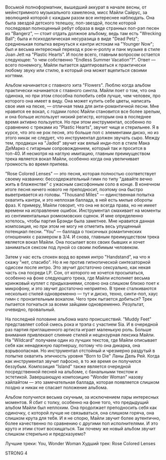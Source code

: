 Восьмой полноформатник, вышедший аккурат в начале весны, от мейнстримного музыкального хамелеона, мисс Майли Сайрус, за эволюцией которой с каждым разом все интереснее наблюдать. Она была звездой детского телешоу, поп-звездой, после которой последовал полноценный ребут образа в виде странных поп-рэп песен из "Bangerz", — стоит отдать должное альбому, ведь там есть "Wrecking Ball"; была и психоделическая несуразица в виде "Dead Petz"; средненькая попытка вернуться к кантри истокам на "Younger Now"; был и весьма интересный переход к рок-н-роллу и панк музыке в стиле Joan Jett на "Plastic Hearts". И после всего, главным вопросом остается следующее: "о чем собственно "Endless Summer Vacation"?". Ответ — всего понемногу, Майли пытается адаптироваться к практически любому звуку или стилю, в который она может вцепиться своими когтями.

Альбом начинается с главного хита "Flowers". Люблю когда альбом практически начинается с главного сингла. Майли поет о том, что она одинока, но при этом способна полюбить себя лучше, чем человек, про которого она имеет в виду. Она может купить себе цветы, написать свое имя на песке, — отличная тема для анти-романтичной песни. Мне нравится ее вокал, с годами голос Майли становится все более зрелым, и она больше использует низкий регистр, которым она в последнее время активно пользуется. Но при этом инструментал, особенно по сравнению с треками из "Plastic Hearts", звучит чище и стерильнее. Я в курсе, что это не рок песня, это больше поп с элементами диско, но из этого никак не следует, что инструментал должен звучать сыро. Между тем, продакшн на "Jaded" звучит как вялый инди-поп в стиле Мака ДеМарко с гитарным сопровождением, который так и просится в топ-40. И несмотря на наглую имитацию, главным преимуществом трека является вокал Майли, особенно когда она увеличивает громкость во время припева.

"Rose Colored Lenses" — это песня, которая полностью соответствует своему названию: бессодержательный гимн по типу "давайте вечно жить в блаженстве" с ужасным саксофонным соло в конце. В конечном итоге песня ничего нового не преподносит, поэтому она быстро выветривается из головы. "Thousand Miles" — единственная попытка охватить кантри, и это неплохая баллада, в ней есть милые обороты фраз. К примеру, Майли говорит, что она не всегда права, но не имеет времени на исправление ошибок. Инструментал смахивает на моменты из сентиментальных ромкомовских сценок. И мне определенно хотелось, чтобы партия Брэнди была заметнее. Мне нравится данная композиция, но при этом не могу не отметить весь упущенный потенциал песни. "You" — баллада о токсичных романтических отношениях с размером в 3/4. И снова, главным преимуществом трека является вокал Майли. Она посылает всех своих бывших и хочет заниматься сексом под луной со своим любимым человеком.

Затем у нас есть спокен ворд во время интро "Handstand", на что я скажу "нет, спасибо". Но я не против гипнотической синтезаторной одиссеи после интро. Это звучит достаточно сексуально, как некая часть сна посреди LP. Сон, от которого не хочется просыпаться, особенно на фоне следующего трека, где Майли исполняет весьма кринжовый куплет с придыханиями, словно она слишком близко поет к микрофону, и это звучит достаточно неприятно. В треке сталкиваются несколько стилей одновременно — тут и диско, техно, синти-поп, хаус гимн с пронзительным вокалом. Чего трек пытается добиться? Трек пытается погнаться за всеми зайцами одновременно. Результат, очевидно, провальный.

На последней половине альбома мало происшествий. "Muddy Feet" представляет собой смесь рока и трэпа с участием Sia. И в очередной раз партия приглашенного артиста играет маленькую роль. Больше внимания привлекают слияние стилей и нецензурная лексика Майли. На "Wildcard" получаем один из лучших текстов, где Майли описывает себя как ненадежную партнершу, потому что она дикарка, она взрывоопасная. Но инструментал отстойный и чрезмерно раздутый в попытке охватить эпичность уровня "Born to Die" Ланы Дель Рей. Когда как инструментал звучит пафосно, в то же время он получился беззубым. Композиция "Island" также является очередной посредственной песней на альбоме, с банальными текстом и эстетикой. Завершающую композицию "Wonder Woman" назову хайлайтом — это замечательная баллада, которая появляется слишком поздно и никак не спасает положение альбома.

Альбом получился весьма скучным, за исключением пары интересных моментов. Я сбит с толку, особенно на фоне того, что предыдущий альбом Майли был неплохим. Она продолжает преподносить себя как одиночку, с которой лучше не связываться, она слишком горяча, она слишком крута для тебя. И я не спорю, Майли звучит более аутентично, более качественно по сравнению с другими поп исполнителями. И это круто и этим стоит восхищаться. Так почему же новый альбом звучит слишком стерильно и предсказуемо?

Лучшие треки: You, Wonder Woman
Худший трек: Rose Colored Lenses

STRONG 4
